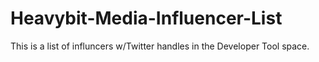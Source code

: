 # Heavybit-Media-Influencer-List
This is a list of influncers w/Twitter handles in the Developer Tool space.
